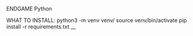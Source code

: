 ENDGAME Python

WHAT TO INSTALL:
    python3 -m venv venv/
    source venv/bin/activate
    pip install -r requirements.txt
__
